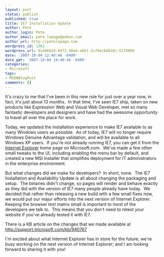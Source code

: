 ```yaml
---
layout: post
status: publish
published: true
title: IE7 Installation Update
author: Pete
author_login: Pete
author_email: pete.lepage@pobox.com
author_url: http://petelepage.com
wordpress_id: 1361
wordpress_url: 91d46819-8472-40ad-a661-2c78acb4018c:5276009
date: '2007-10-04 12:40:46 -0400'
date_gmt: '2007-10-04 19:40:46 -0400'
categories:
- Microsoft
tags:
- MSDNBlogPost
comments: []
---
```

<p>It's crazy to me that I've been in this new role for just over a year now, in fact, it's just about 13 months.  In that time, I've seen IE7 ship, taken on new products like Expression Web and Visual Web Developer, met so many fantastic developers and designers and have had the awesome opportunity to travel all over the place for work.</p>
<p>Today, we updated the installation experience to make IE7 available to as many Windows users as possible.  As of today, IE7 will no longer require Windows Genuine Advantage validation, and will be available to all Windows XP users.  If you're not already running IE7, you can get it from the <a href="http://www.microsoft.com/ie">Internet Explorer</a> home page on Microsoft.com.  We've made a few other small tweaks to the UI, including enabling the menu bar by default, and created a new MSI installer that simplifies deployment for IT administrators in the enterprise environment.</p>
<p>But what changes did we make for developers?  In short, none.  The IE7 Installation and Availability Update is all about changing the packaging and setup.  The binaries didn't change, so pages will render and behave exactly as they did with the version of IE7 many people already have today.  We decided that rather than releasing a new build with a few small fixes now, we would put our major efforts into the next version of Internet Explorer.  Keeping the browser text matrix small is important to most of the developers we talk to.  This means that you don't need to retest your website if you've already tested it with IE7.</p>
<p>There is a KB article on the changes that we made available at <a href="http://support.microsoft.com/kb/940767">http://support.microsoft.com/kb/940767</a></p>
<p>I'm excited about what Internet Explorer has in store for the future, we're busy working on the next version of Internet Explorer; and I am looking forward to sharing it with you!</p>
<p><img src="http://blogs.msdn.com/aggbug.aspx?PostID=5276009" alt="" width="1" height="1" /></p>
